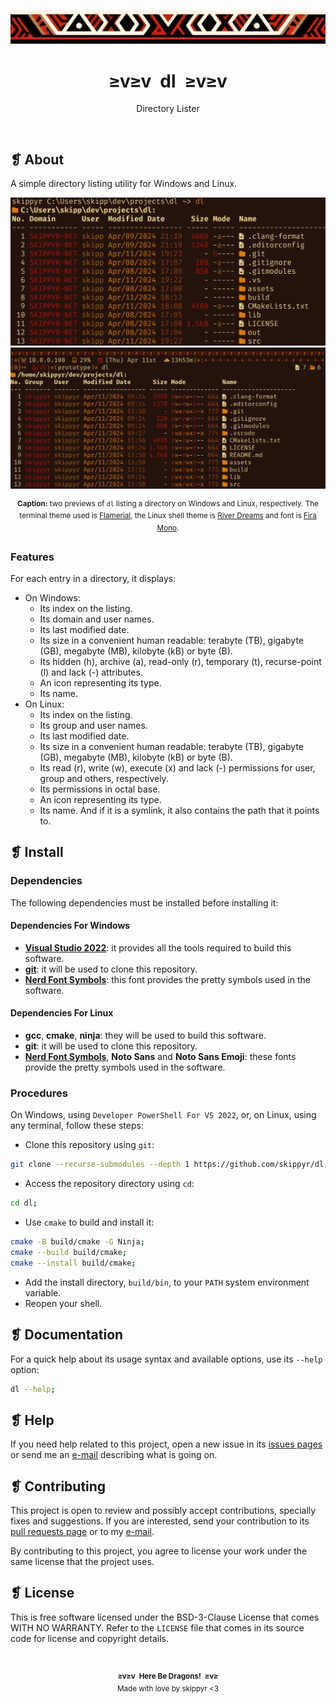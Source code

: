 <p align="center">
	<img alt="" src="assets/ornament.webp" />
</p>
<h1 align="center">≥v≥v&ensp;dl&ensp;≥v≥v</h1>
<p align="center">Directory Lister</p>
<p align="center">
	<img alt="" src="https://img.shields.io/github/license/skippyr/dl?style=plastic&label=%E2%89%A5%20license&labelColor=%2324130e&color=%23b8150d" />
	&nbsp;
	<img alt="" src="https://img.shields.io/github/v/tag/skippyr/dl?style=plastic&label=%E2%89%A5%20tag&labelColor=%2324130e&color=%23b8150d" />
	&nbsp;
	<img alt="" src="https://img.shields.io/github/commit-activity/t/skippyr/dl?style=plastic&label=%E2%89%A5%20commits&labelColor=%2324130e&color=%23b8150d" />
	&nbsp;
	<img alt="" src="https://img.shields.io/github/stars/skippyr/dl?style=plastic&label=%E2%89%A5%20stars&labelColor=%2324130e&color=%23b8150d" />
</p>

## ❡ About

A simple directory listing utility for Windows and Linux.

<p align="center">
	<img alt="" src="assets/preview-windows.webp" />
	<img alt="" src="assets/preview-linux.webp" />
</p>
<p align="center"><sup><strong>Caption:</strong> two previews of <code>dl</code> listing a directory on Windows and Linux, respectively. The terminal theme used is <a href="https://github.com/skippyr/flamerial">Flamerial</a>, the Linux shell theme is <a href="https://github.com/skippyr/river-dreams">River Dreams</a> and font is <a href="https://fonts.google.com/specimen/Fira+Mono">Fira Mono</a>.</sup></p>

### Features

For each entry in a directory, it displays:

- On Windows:
	- Its index on the listing.
	- Its domain and user names.
	- Its last modified date.
	- Its size in a convenient human readable: terabyte (TB), gigabyte (GB), megabyte (MB), kilobyte (kB) or byte (B).
	- Its hidden (h), archive (a), read-only (r), temporary (t), recurse-point (l) and lack (-) attributes.
	- An icon representing its type.
	- Its name.
- On Linux:
	- Its index on the listing.
	- Its group and user names.
	- Its last modified date.
	- Its size in a convenient human readable: terabyte (TB), gigabyte (GB), megabyte (MB), kilobyte (kB) or byte (B).
	- Its read (r), write (w), execute (x) and lack (-) permissions for user, group and others, respectively.
	- Its permissions in octal base.
	- An icon representing its type.
	- Its name. And if it is a symlink, it also contains the path that it points to.

## ❡ Install

### Dependencies

The following dependencies must be installed before installing it:

#### Dependencies For Windows

- [**Visual Studio 2022**](https://visualstudio.microsoft.com): it provides all the tools required to build this software.
- [**git**](https://git-scm.com): it will be used to clone this repository.
- [**Nerd Font Symbols**](https://www.nerdfonts.com/font-downloads): this font provides the pretty symbols used in the software.

#### Dependencies For Linux

- **gcc**, **cmake**, **ninja**: they will be used to build this software.
- **git**: it will be used to clone this repository.
- [**Nerd Font Symbols**](https://www.nerdfonts.com/font-downloads), **Noto Sans** and **Noto Sans Emoji**: these fonts provide the pretty symbols used in the software.

### Procedures

On Windows, using `Developer PowerShell For VS 2022`, or, on Linux, using any terminal, follow these steps:

- Clone this repository using `git`:

```sh
git clone --recurse-submodules --depth 1 https://github.com/skippyr/dl;
```

- Access the repository directory using `cd`:

```sh
cd dl;
```

- Use `cmake` to build and install it:

```sh
cmake -B build/cmake -G Ninja;
cmake --build build/cmake;
cmake --install build/cmake;
```

- Add the install directory, `build/bin`, to your `PATH` system environment variable.
- Reopen your shell.

## ❡ Documentation

For a quick help about its usage syntax and available options, use its `--help` option:

```sh
dl --help;
```

## ❡ Help

If you need help related to this project, open a new issue in its [issues pages](https://github.com/skippyr/dl/issues) or send me an [e-mail](mailto:skippyr.developer@gmail.com) describing what is going on.

## ❡ Contributing

This project is open to review and possibly accept contributions, specially fixes and suggestions. If you are interested, send your contribution to its [pull requests page](https://github.com/skippyr/dl/pulls) or to my [e-mail](mailto:skippyr.developer@gmail.com).

By contributing to this project, you agree to license your work under the same license that the project uses.

## ❡ License

This is free software licensed under the BSD-3-Clause License that comes WITH NO WARRANTY. Refer to the `LICENSE` file that comes in its source code for license and copyright details.

&ensp;
<p align="center"><sup><strong>≥v≥v&ensp;Here Be Dragons!&ensp;≥v≥</strong><br />Made with love by skippyr <3</sup></p>
